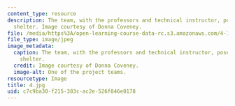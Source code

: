```yaml
---
content_type: resource
description: The team, with the professors and technical instructor, pose with their
  shelter. Image courtesy of Donna Coveney.
file: /media/https%3A/open-learning-course-data-rc.s3.amazonaws.com/4-125a-architecture-studio-building-in-landscapes-fall-2005/c7c9ba30f215383cac2e526f846e0178_4.jpg
file_type: image/jpeg
image_metadata:
  caption: The team, with the professors and technical instructor, pose with their
    shelter.
  credit: Image courtesy of Donna Coveney.
  image-alt: One of the project teams.
resourcetype: Image
title: 4.jpg
uid: c7c9ba30-f215-383c-ac2e-526f846e0178
---
```

